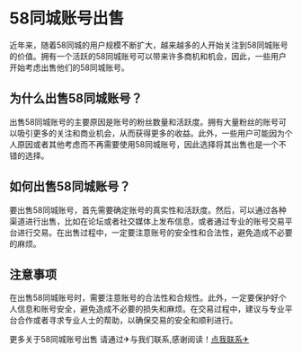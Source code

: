 # 58同城账号出售

近年来，随着58同城的用户规模不断扩大，越来越多的人开始关注到58同城账号的价值。拥有一个活跃的58同城账号可以带来许多商机和机会，因此，一些用户开始考虑出售他们的58同城账号。

## 为什么出售58同城账号？

出售58同城账号的主要原因是账号的粉丝数量和活跃度。拥有大量粉丝的账号可以吸引更多的关注和商业机会，从而获得更多的收益。此外，一些用户可能因为个人原因或者其他考虑而不再需要使用58同城账号，因此选择将其出售也是一个不错的选择。

## 如何出售58同城账号？

要出售58同城账号，首先需要确定账号的真实性和活跃度。然后，可以通过各种渠道进行出售，比如在论坛或者社交媒体上发布信息，或者通过专业的账号交易平台进行交易。在出售过程中，一定要注意账号的安全性和合法性，避免造成不必要的麻烦。

## 注意事项

在出售58同城账号时，需要注意账号的合法性和合规性。此外，一定要保护好个人信息和账号安全，避免造成不必要的损失和麻烦。在交易过程中，建议与专业平台合作或者寻求专业人士的帮助，以确保交易的安全和顺利进行。

更多关于58同城账号出售 请通过✈与我们联系,感谢阅读！[点我联系✈](https://file.G208.com)